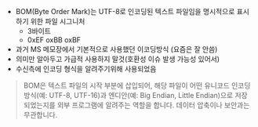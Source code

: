 - BOM(Byte Order Mark)는 UTF-8로 인코딩된 텍스트 파일임을 명시적으로 표시하기 위한 파일 시그니처
	- 3바이트
	- 0xEF oxBB oxBF
- 과거 MS 메모장에서 기본적으로 사용했던 이코딩방식 (요즘은 잘 안씀)
- 의미만 알아두고 가급적 사용하지 말것(호환성 이슈 발생 가능성 있어서)
- 수신측에 인코딩 형식을 알려주기위해 사용되었음
> BOM은 텍스트 파일의 시작 부분에 삽입되어, 해당 파일이 어떤 유니코드 인코딩 방식(예: UTF-8, UTF-16)과 엔디안(예: Big Endian, Little Endian)으로 저장되었는지를 외부 프로그램에 알려주는 역할을 합니다. 데이터 압축이나 보안과는 무관합니다.